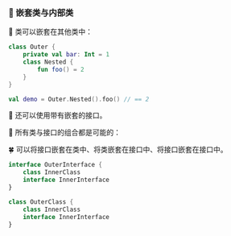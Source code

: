 ### 🐘 嵌套类与内部类

🦜 类可以嵌套在其他类中：

```kotlin
class Outer {
    private val bar: Int = 1
    class Nested {
        fun foo() = 2
    }
}

val demo = Outer.Nested().foo() // == 2
```

🦋 还可以使用带有嵌套的接口。

🌺 所有类与接口的组合都是可能的：

🍀 可以将接口嵌套在类中、将类嵌套在接口中、将接口嵌套在接口中。

```kotlin
interface OuterInterface {
    class InnerClass
    interface InnerInterface
}

class OuterClass {
    class InnerClass
    interface InnerInterface
}
```